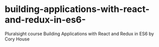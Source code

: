 # building-applications-with-react-and-redux-in-es6-
Pluralsight course Building Applications with React and Redux in ES6 by Cory House
